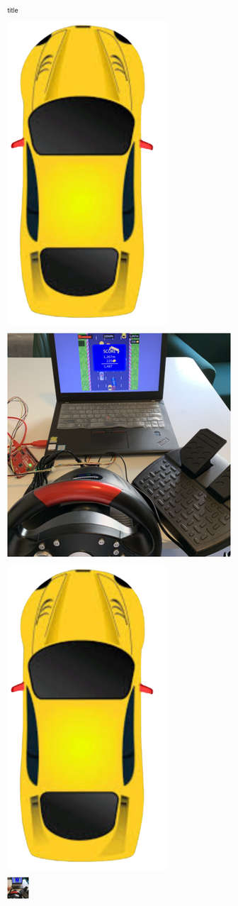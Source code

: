 title

![](Final_Processing/data/car10.png)

![](https://github.com/Bowen1Zhu/Intro-to-IM/blob/master/Final/Documentation_Pictures/overall%20picture.jpg)

![](Final_Processing/data/car10.png)

<a href="url"><img src="https://github.com/Bowen1Zhu/Intro-to-IM/blob/master/Final/Documentation_Pictures/overall%20picture.jpg" align="left" height="48" width="48" ></a>


